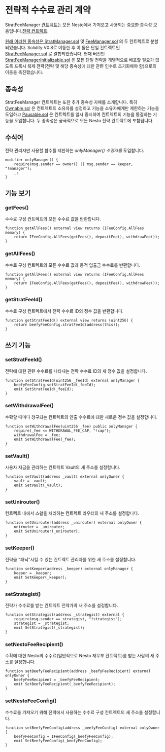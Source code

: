 # 전략적 수수료 관리 계약

StratFeeManager [컨트렉트는](https://github.com/beefyfinance/beefy-contracts/blob/master/contracts/BIFI/strategies/Common/StratFeeManagerInitializable.sol) 모든 Nesto에서 가져오고 사용되는 중요한 종속성 모음입니다.[전략 컨트렉트](https://docs.beefy.finance/developer-documentation/strategy-contract).

[원래 이러한 종속성은 StratManager.sol](https://github.com/beefyfinance/beefy-contracts/blob/master/contracts/BIFI/strategies/Common/StratManager.sol) 및 [FeeManager.sol](https://github.com/beefyfinance/beefy-contracts/blob/master/contracts/BIFI/strategies/Common/FeeManager.sol) 의 두 컨트렉트로 분할되었습니다. Solidity V0.8로 이동한 후 이 둘은 단일 컨트렉트인 [StratFeeManager.sol](https://github.com/beefyfinance/beefy-contracts/blob/master/contracts/BIFI/strategies/Common/StratFeeManager.sol) 로 결합되었습니다. 현재 버전인 [StratFeeManagerInitializable.sol](https://github.com/beefyfinance/beefy-contracts/blob/master/contracts/BIFI/strategies/Common/StratFeeManagerInitializable.sol) 은 모든 단일 전략을 개별적으로 배포할 필요가 없도록 프록시 복제 전략(전략 및 해당 종속성에 대한 관련 인수로 초기화해야 함)으로의 이동을 촉진했습니다.

## 종속성

StratFeeManager 컨트렉트는 또한 추가 종속성 자체를 소개합니다. 특히 [Ownable.sol](https://github.com/OpenZeppelin/openzeppelin-contracts/blob/master/contracts/access/Ownable.sol) 은 컨트렉트의 소유자를 설정하고 기능을 소유자에게만 제한하는 기능을 도입하고 [Pausable.sol](https://github.com/OpenZeppelin/openzeppelin-contracts/blob/master/contracts/security/Pausable.sol) 은 컨트렉트를 일시 중지하여 컨트렉트의 기능을 동결하는 기능을 도입합니다. 두 종속성은 궁극적으로 모든 Nesto 전략 컨트렉트에 포함됩니다.

## 수식어

전략 관리자만 사용할 함수를 제한하는 _onlyManager() 수정자를_ 도입합니다.

```
modifier onlyManager() {
    require(msg.sender == owner() || msg.sender == keeper, "!manager");
    _;
}
```

## 기능 보기

### getFees()

수수료 구성 컨트렉트의 모든 수수료 값을 반환합니다.

```
function getAllFees() external view returns (IFeeConfig.AllFees memory) {
    return IFeeConfig.AllFees(getFees(), depositFee(), withdrawFee());
}
```

### getAllFees()

수수료 구성 컨트렉트의 모든 수수료 값과 동적 입출금 수수료를 반환합니다.

```
function getAllFees() external view returns (IFeeConfig.AllFees memory) {
    return IFeeConfig.AllFees(getFees(), depositFee(), withdrawFee());
}
```

### getStratFeeId()

수수료 구성 컨트렉트에서 전략 수수료 ID의 정수 값을 반환합니다.

```
function getStratFeeId() external view returns (uint256) {
    return beefyFeeConfig.stratFeeId(address(this));
}
```

## 쓰기 기능

### setStratFeeId()

전략에 대한 관련 수수료를 나타내는 전략 수수료 ID의 새 정수 값을 설정합니다.

```
function setStratFeeId(uint256 _feeId) external onlyManager {
    beefyFeeConfig.setStratFeeId(_feeId);
    emit SetStratFeeId(_feeId);
}
```

### setWithdrawalFee()

수확할 때마다 청구되는 컨트렉트의 인출 수수료에 대한 새로운 정수 값을 설정합니다.

```
function setWithdrawalFee(uint256 _fee) public onlyManager {
    require(_fee <= WITHDRAWAL_FEE_CAP, "!cap");
    withdrawalFee = _fee;
    emit SetWithdrawalFee(_fee);
}
```

### setVault()

사용자 자금을 관리하는 컨트렉트 Vault의 새 주소를 설정합니다.

```
function setVault(address _vault) external onlyOwner {
    vault = _vault;
    emit SetVault(_vault);
}
```

### setUnirouter()

컨트렉트 내에서 스왑을 처리하는 컨트렉트 라우터의 새 주소를 설정합니다.

```
function setUnirouter(address _unirouter) external onlyOwner {
    unirouter = _unirouter;
    emit SetUnirouter(_unirouter);
}
```

### setKeeper()

전략을 "패닉"시킬 수 있는 컨트렉트 관리자를 위한 새 주소를 설정합니다.

```
function setKeeper(address _keeper) external onlyManager {
    keeper = _keeper;
    emit SetKeeper(_keeper);
}
```

### setStrategist()

전략가 수수료를 받는 컨트렉트 전략가의 새 주소를 설정합니다.

```
function setStrategist(address _strategist) external {
    require(msg.sender == strategist, "!strategist");
    strategist = _strategist;
    emit SetStrategist(_strategist);
}
```

### setNestoFeeRecipient()

수확에 대한 Nesto의 수수료(일반적으로 Nesto 재무부 컨트렉트)를 받는 사람의 새 주소를 설정합니다.

```
function setBeefyFeeRecipient(address _beefyFeeRecipient) external onlyOwner {
    beefyFeeRecipient = _beefyFeeRecipient;
    emit SetBeefyFeeRecipient(_beefyFeeRecipient);
}
```

### setNestoFeeConfig()

수수료를 가져오기 위해 전략에서 사용하는 수수료 구성 컨트렉트의 새 주소를 설정합니다.

```
function setBeefyFeeConfig(address _beefyFeeConfig) external onlyOwner {
    beefyFeeConfig = IFeeConfig(_beefyFeeConfig);
    emit SetBeefyFeeConfig(_beefyFeeConfig);
}
```
